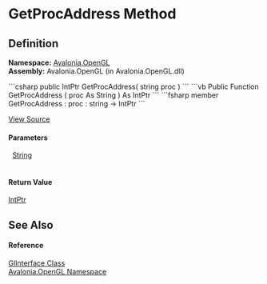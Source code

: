 # GetProcAddress Method




## Definition
**Namespace:** <a href="N_Avalonia_OpenGL">Avalonia.OpenGL</a>  
**Assembly:** Avalonia.OpenGL (in Avalonia.OpenGL.dll)

<Tabs groupId="api-code-preview">
<TabItem value="csharp" label="C#">
```csharp
public IntPtr GetProcAddress(
	string proc
)
```
</TabItem>
<TabItem value="vb" label="VB">
```vb
Public Function GetProcAddress ( 
	proc As String
) As IntPtr
```
</TabItem>
<TabItem value="fsharp" label="F#">
```fsharp
member GetProcAddress : 
        proc : string -> IntPtr 
```
</TabItem>
</Tabs>



<a href="https://github.com/AvaloniaUI/Avalonia/tree/master/src/Avalonia.OpenGL/GlInterface.cs#L53" title="View the source code">View Source</a>



#### Parameters
<dl><dt>  <a href="https://learn.microsoft.com/dotnet/api/system.string" target="_blank" rel="noopener noreferrer">String</a></dt><dd> </dd></dl>

#### Return Value
<a href="https://learn.microsoft.com/dotnet/api/system.intptr" target="_blank" rel="noopener noreferrer">IntPtr</a>

## See Also


#### Reference
<a href="T_Avalonia_OpenGL_GlInterface">GlInterface Class</a>  
<a href="N_Avalonia_OpenGL">Avalonia.OpenGL Namespace</a>  

